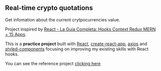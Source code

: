 ## Real-time crypto quotations

Get infomation about the current crytpocurrencies value.

Project inspired by [React - La Guía Completa: Hooks Context Redux MERN + 15 Apps](1).

This is a **practice project** built with [React](2), [create-react-app](3), [axios](4)
and [styled-components](5) focusing on improving my existing skills with React hooks.

You can see the reference project [clicking here](6)

[1]: https://www.udemy.com/course/react-de-principiante-a-experto-creando-mas-de-10-aplicaciones/
[2]: https://reactjs.org/
[3]: https://github.com/facebook/create-react-app
[4]: https://github.com/axios/axios
[5]: https://styled-components.com/
[6]: https://github.com/juanpablogdl/cripto_react
